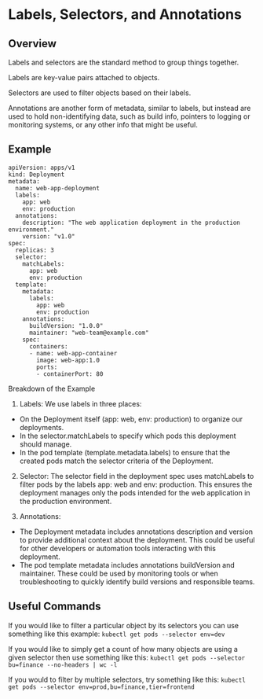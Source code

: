 # Labels, Selectors, and Annotations

## Overview

Labels and selectors are the standard method to group things together.

Labels are key-value pairs attached to objects. 

Selectors are used to filter objects based on their labels.

Annotations are another form of metadata, similar to labels, but instead are used to hold non-identifying data, such as build info, pointers to logging or monitoring systems, or any other info that might be useful.

## Example

```
apiVersion: apps/v1
kind: Deployment
metadata:
  name: web-app-deployment
  labels:
    app: web
    env: production
  annotations:
    description: "The web application deployment in the production environment."
    version: "v1.0"
spec:
  replicas: 3
  selector:
    matchLabels:
      app: web
      env: production
  template:
    metadata:
      labels:
        app: web
        env: production
    annotations:
      buildVersion: "1.0.0"
      maintainer: "web-team@example.com"
    spec:
      containers:
      - name: web-app-container
        image: web-app:1.0
        ports:
        - containerPort: 80
```

Breakdown of the Example

1. Labels: We use labels in three places:
- On the Deployment itself (app: web, env: production) to organize our deployments.
- In the selector.matchLabels to specify which pods this deployment should manage.
- In the pod template (template.metadata.labels) to ensure that the created pods match the selector criteria of the Deployment.

 2. Selector: The selector field in the deployment spec uses matchLabels to filter pods by the labels app: web and env: production. This ensures the deployment manages only the pods intended for the web application in the production environment.

3. Annotations:
- The Deployment metadata includes annotations description and version to provide additional context about the deployment. This could be useful for other developers or automation tools interacting with this deployment.
- The pod template metadata includes annotations buildVersion and maintainer. These could be used by monitoring tools or when troubleshooting to quickly identify build versions and responsible teams.

## Useful Commands

If you would like to filter a particular object by its selectors you can use something like this example: `kubectl get pods --selector env=dev`

If you would like to simply get a count of how many objects are using a given selector then use something like this: `kubectl get pods --selector bu=finance --no-headers | wc -l`

If you would to filter by multiple selectors, try something like this: `kubectl get pods --selector env=prod,bu=finance,tier=frontend`